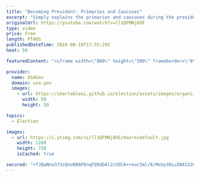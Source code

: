 ```yaml
---
title: "Becoming President: Primaries and Caucuses"
excerpt: "Simply explains the primaries and caucuses during the presidential election."
originalUrl: https://youtube.com/watch?v=ll1QFMWj8VE
type: video
price: Free
length: PT46S
publishedDateTime: 2016-08-19T17:55:29Z
heat: 50

featuredContent: "<iframe width=\"800\" height=\"500\" frameborder=\"0\" src=\"https://www.youtube.com/embed/ll1QFMWj8VE\" allow=\"accelerometer; autoplay; encrypted-media; gyroscope; picture-in-picture\" allowfullscreen></iframe>"

provider:
  name: USAGov
  domain: usa.gov
  images:
    - url: https://smartableai.github.io/election/assets/images/organizations/usa.gov-50x50.jpg
      width: 50
      height: 50

topics:
  - Election

images:
  - url: https://i.ytimg.com/vi/ll1QFMWj8VE/maxresdefault.jpg
    width: 1280
    height: 720
    isCached: true

secured: "+fJQwNno37VzQnoRB8PEnqFQ9dDAl2cVOl6++euc5ml/8/MxUy36LuIN4I32OEUgJjey1Ssdzgg+9JvHf08kXCuMqooke6R2I1MHT0vV2OlCib7nRNRKoveE8Qt6cLIx67gNhpOlUYgaxRtJebz7zqJmmfPtpks0FObga0PAQeQdohD8TJN2K4edUxG7bdwU15FnAUcZdQRpuv5+gHri6ZWLCz9SnOt+clJgqUOphcnFH0ZJtVNslLHTeq33sUswbXZQbFk6LW/pggWGY8uwKQiVAE2YToN/byHwLYZaoKbZfWo8hsksbhxD/b73q7vrsoSGtuxxcT0CVnw1Vhc7i95CbnUuTsqHV3jQ+JK42IeyO+van+0QryCTZ3gFJxxMAHCJFHnedrSlHIU0pdlKwMMKaq1h6HeTpKLL6PmathE=;Z5A0hl/53T3GuxulTOfsTw=="
---
```


